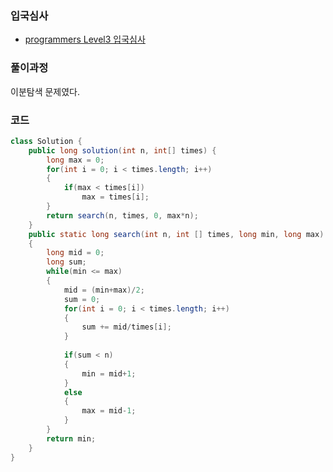 ### 입국심사

- [programmers Level3 입국심사](https://programmers.co.kr/learn/courses/30/lessons/43238)

### 풀이과정

이분탐색 문제였다.

### 코드

```java
class Solution {
    public long solution(int n, int[] times) {
        long max = 0;
		for(int i = 0; i < times.length; i++)
		{
			if(max < times[i])
				max = times[i];
		}
        return search(n, times, 0, max*n);
    }
    public static long search(int n, int [] times, long min, long max)
	{
		long mid = 0;
		long sum;
		while(min <= max)
		{
			mid = (min+max)/2;
			sum = 0;
			for(int i = 0; i < times.length; i++)
			{
				sum += mid/times[i];
			}
			
			if(sum < n)
			{
				min = mid+1;
			}
			else
			{
				max = mid-1;
			}
		}
		return min;
	}
}
```


